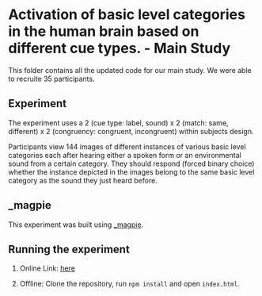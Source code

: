 # Activation of basic level categories in the human brain based on different cue types. - Main Study

This folder contains all the updated code for our main study. We were able to recruite 35 participants.

## Experiment

The experiment uses a 2 (cue type: label, sound) x 2 (match: same, different) x 2 (congruency: congruent, incongruent) within subjects design.

Participants view 144 images of different instances of various basic level categories each after hearing either a spoken form or an environmental sound from a certain category.
They should respond (forced binary choice) whether the instance depicted in the images belong to the same basic level category as the sound they just heard before.


## \_magpie

This experiment was built using [\_magpie](https://magpie-ea.github.io/magpie-site/index.html).

## Running the experiment

1. Online Link: [here](https://xp-lab2020-what-makes-words-special-group-35.netlify.app)

2. Offline: Clone the repository, run `npm install` and open `index.html`.
